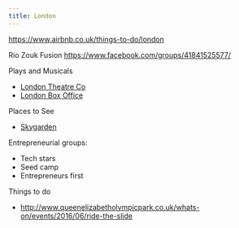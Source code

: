 ```yaml
---
title: London
---
```


https://www.airbnb.co.uk/things-to-do/london

Rio Zouk Fusion
https://www.facebook.com/groups/41841525577/

Plays and Musicals
- [London Theatre Co](https://www.londontheatre.co.uk/whats-on/musicals)
- [London Box Office](https://www.londonboxoffice.co.uk/musicals)

Places to See
- [Skygarden](https://skygarden.london/)

Entrepreneurial groups:
- Tech stars
- Seed camp
- Entrepreneurs first

Things to do
- http://www.queenelizabetholympicpark.co.uk/whats-on/events/2016/06/ride-the-slide
